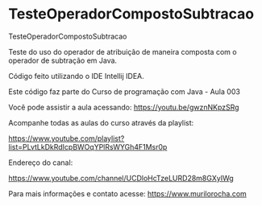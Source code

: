 # TesteOperadorCompostoSubtracao
TesteOperadorCompostoSubtracao

Teste do uso do operador de atribuição de maneira composta com o operador de subtração em Java. 

Código feito utilizando o IDE Intellij IDEA.



Este código faz parte do Curso de programação com Java - Aula 003


Você pode assistir a aula acessando: https://youtu.be/gwznNKpzSRg


Acompanhe todas as aulas do curso através da playlist:


https://www.youtube.com/playlist?list=PLvtLkDkRdIcpBWOqYPlRsWYGh4F1Msr0p


Endereço do canal:


https://www.youtube.com/channel/UCDloHcTzeLURD28m8GXyIWg


Para mais informações e contato acesse: https://www.murilorocha.com
